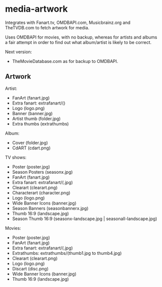 media-artwork
=============

Integrates with Fanart.tv, OMDBAPI.com, Musicbrainz.org and TheTVDB.com to fetch
artwork for media.

Uses OMDBAPI for movies, with no backup, whereas for artists and albums a fair
attempt in order to find out what album/artist is likely to be correct.

Next version:
- TheMovieDatabase.com as for backup to OMDBAPI.

Artwork
-------
Artist: 
- FanArt (fanart.jpg)
- Extra fanart: extrafanart/(<image ID from provider.jpg>)
- Logo (logo.png)
- Banner (banner.jpg)
- Artist thumb (folder.jpg)
- Extra thumbs (extrathumbs)

Album:
- Cover (folder.jpg)
- CdART (cdart.png)

TV shows:
- Poster (poster.jpg)
- Season Posters (seasonx.jpg)
- FanArt (fanart.jpg)
- Extra fanart: extrafanart/(<image ID from provider>.jpg)
- Clearart (clearart.png)
- Characterart (character.png)
- Logo (logo.png)
- Wide Banner Icons (banner.jpg)
- Season Banners (seasonbannerx.jpg)
- Thumb 16:9 (landscape.jpg)
- Season Thumb 16:9 (seasonx-landscape.jpg | seasonall-landscape.jpg)

Movies:
- Poster (poster.jpg)
- FanArt (fanart.jpg)
- Extra fanart: extrafanart/(<image ID from provider>.jpg)
- Extrathumbs: extrathumbs/(thumb1.jpg to thumb4.jpg)
- Clearart (clearart.png)
- Logo (logo.png)
- Discart (disc.png)
- Wide Banner Icons (banner.jpg)
- Thumb 16:9 (landscape.jpg)

